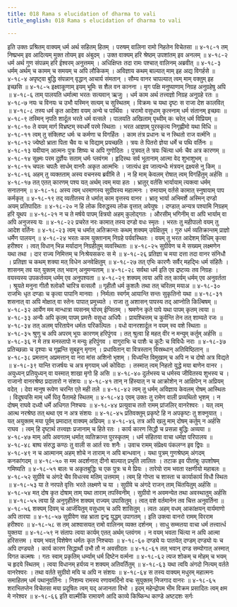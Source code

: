 ```yaml
---
title: 018 Rama s elucidation of dharma to vali
title_english: 018 Rama s elucidation of dharma to vali

---
```

<div class="audioEmbed"  caption="श्रीराम-हरिसीताराममूर्ति-घनपाठिभ्यां वचनम्" src="https://archive.org/download/Ramayana-recitation-Sriram-harisItArAmamUrti-Ghanapaati-v2/Kanda_4/Kanda_4_KSK-018-Ramena_Valivadha_Samardhanam.mp3"></div>
इति उक्तः प्रश्रितम् वाक्यम् धर्म अर्थ सहितम् हितम् ।  
परुषम् वालिना रामो निहतेन विचेतसा ॥ ४-१८-१  
तम् निष्प्रभम् इव आदित्यम् मुक्त तोयम् इव अंबुदम् ।  
उक्त वाक्यम् हरि श्रेष्ठम् उपशांतम् इव अनलम् ॥ ४-१८-२  
धर्म अर्थ गुण संपन्नम् हरि ईश्वरम् अनुत्तमम् ।  
अधिक्षिप्तः तदा रामः पश्चात् वालिनम् अब्रवीत् ॥ ४-१८-३  
धर्मम् अर्थम् च कामम् च समयम् च अपि लौकिकम् ।  
अविज्ञाय कथम् बाल्यात् माम् इह अद्य विगर्हसे ॥ ४-१८-४  
अपृष्ट्वा बुद्धि संपन्नान् वृद्धान् आचार्य संमतान् ।  
सौम्य वानर चापल्यात् त्वम् माम् वक्तुम् इह इच्छसि ॥ ४-१८-५  
इक्ष्वाकूणाम् इयम् भूमिः स शैल वन कानना ।  
मृग पक्षि मनुष्याणाम् निग्रह अनुग्रहेषु अपि ॥ ४-१८-६  
ताम् पालयति धर्मात्मा भरतः सत्यवान् ऋजुः ।  
धर्म काम अर्थ तत्त्वज्ञो निग्रह अनुग्रहे रतः ॥ ४-१८-७  
नयः च विनयः च उभौ यस्मिन् सत्यम् च सुस्थितम् ।  
विक्रमः च यथा दृष्टः स राजा देश कालवित् ॥ ४-१८-८  
तस्य धर्म कृत आदेशा वयम् अन्ये च पार्थिवः ।  
चरामो वसुधाम् कृत्स्नाम् धर्म संतानम् इच्छवः ॥ ४-१८-९  
तस्मिन् नृपति शार्दूल भरते धर्म वत्सले ।  
पालयति अखिलाम् पृथ्वीम् कः चरेत् धर्म विप्रियम् ॥ ४-१८-१०  
ते वयम् मार्ग विभ्रष्टम् स्वधर्मे परमे स्थिताः ।  
भरत आज्ञाम् पुरस्कृत्य निगृह्णीमो यथा विधि ॥ ४-१८-११  
त्वम् तु संक्लिष्ट धर्मः च कर्मणा च विगर्हितः ।  
काम तंत्र प्रधानः च न स्थितो राज वर्त्मनि ॥ ४-१८-१२  
ज्येष्ठो भ्राता पिता चैव यः च विद्याम् प्रयच्छति ।  
त्रयः ते पितरो ज्ञेया धर्मे च पथि वर्तिनः ॥ ४-१८-१३  
यवीयान् आत्मनः पुत्रः शिष्यः च अपि गुणोदितः ।  
पुत्रवत् ते त्रयः चिंत्या धर्मः चैव अत्र कारणम् ॥ ४-१८-१४  
सूक्ष्मः परम दुर्ज्ञेयः सताम् धर्मः प्लवंगम ।  
हृदिस्थः सर्व भूतानाम् आत्मा वेद शुभाशुभम् ॥ ४-१८-१५  
चपलः चपलैः सार्धम् वानरैः अकृत आत्मभिः ।  
जात्यंध इव जात्यन्धैः मंत्रयन् द्रक्ष्यसे नु किम् ॥ ४-१८-१६  
अहम् तु व्यक्तताम् अस्य वचनस्य ब्रवीमि ते ।  
न हि माम् केवलम् रोषात् त्वम् विगर्हितुम् अर्हसि ॥ ४-१८-१७  
तत् एतत् कारणम् पश्य यत् अर्थम् त्वम् मया हतः ।  
भ्रातुर् वर्तसि भार्यायाम् त्यक्त्वा धर्मम् सनातनम् ॥ ४-१८-१८  
अस्य त्वम् धरमाणस्य सुग्रीवस्य महात्मनः ।  
रुमायाम् वर्तसे कामात् स्नुषायाम् पाप कर्मकृत् ॥ ४-१८-१९  
तद् व्यतीतस्य ते धर्मात् काम वृत्तस्य वानर ।  
भ्रातृ भार्या अभिमर्शे अस्मिन् दण्डो अयम् प्रतिपादितः ॥ ४-१८-२०  
न हि लोक विरुद्धस्य लोक वृत्तात् अपेयुषः ।  
दण्डात् अन्यत्र पश्यामि निग्रहम् हरि यूथप ॥ ४-१८-२१  
न च ते मर्षये पापम् क्ष्त्रियो अहम् कुलोद्गतः ।  
औरसीम् भगिनीम् वा अपि भार्याम् वा अपि अनुजस्य यः ॥ ४-१८-२२  
प्रचरेत नरः कामात् तस्य दण्डो वधः स्मृतः ।  
भरतः तु महीपालो वयम् तु आदेश वर्तिनः ॥ ४-१८-२३  
त्वम् च धर्मात् अतिक्रान्तः कथम् शक्यम् उपेक्षितुम् ।  
गुरु धर्म व्यतिक्रान्तम् प्राज्ञो धर्मेण पालयन् ॥ ४-१८-२४  
भरतः काम युक्तानाम् निग्रहे पर्यवस्थितः ।  
वयम् तु भरत आदेशम् विधिम् कृत्वा हरीश्वर ।  
त्वत् विधान् भिन्न मर्यादान् निग्रहीतुम् व्यवस्थिताः ॥ ४-१८-२५  
सुग्रीवेण च मे सख्यम् लक्ष्मणेन यथा तथा ।  
दार राज्य निमित्तम् च निःश्रेयसकरः स मे ॥ ४-१८-२६  
प्रतिज्ञा च मया दत्ता तदा वानर संनिधौ ।  
प्रतिज्ञा च कथम् शक्या मत् विधेन अनवेक्षितुम् ॥ ४-१८-२७  
तत् एभिः कारणैः सर्वैर् महद्भिः धर्म संहितैः ।  
शासनम् तव यत् युक्तम् तत् भवान् अनुमन्यताम् ॥ ४-१८-२८  
सर्वथा धर्म इति एव द्रष्टव्यः तव निग्रहः ।  
वयस्यस्य उपकर्तव्यम् धर्मम् एव अनुपश्यता ॥ ४-१८-२९  
शक्यम् त्वया अपि तत् कार्यम् धर्मम् एव अनुवर्तता ।  
श्रूयते मनुना गीतौ श्लोकौ चारित्र वत्सलौ ॥  
गृहीतौ धर्म कुशलैः तथा तत् चरितम् मयाअ ॥ ४-१८-३०  
राजभिः धृत दण्डाः च कृत्वा पापानि मानवाः ।  
निर्मलाः स्वर्गम् आयान्ति सन्तः सुकृतिनो यथा ॥ ४-१८-३१  
शसनात् वा अपि मोक्षात् वा स्तेनः पापात् प्रमुच्यते ।  
राजा तु अशासन् पापस्य तद् आप्नोति किल्बिषम् ॥ ४-१८-३२  
आर्येण मम मान्धात्रा व्यसनम् घोरम् ईप्सितम् ।  
श्रमणेन कृते पापे यथा पापम् कृतम् त्वया ॥ ४-१८-३३  
अन्यैः अपि कृतम् पापम् प्रमत्तैः वसुधा अधिपैः ।  
प्रायश्चित्तम् च कुर्वन्ति तेन तत् शाम्यते रजः ॥ ४-१८-३४  
तत् अलम् परितापेन धर्मतः परिकल्पितः ।  
वधो वानरशार्दूल न वयम् स्व वशे स्थिताः ॥ ४-१८-३५  
श्रुणु च अपि अपरम् भूयः कारणम् हरिपुंगव ।  
तत् श्रुत्वा हि महत् वीर न मन्युम् कर्तुम् अर्हसि ॥ ४-१८-३६  
न मे तत्र मनस्तापो न मन्युः हरिपुंगव ।  
वागुराभिः च पाशैः च कूटैः च विविधैः नराः ॥ ४-१८-३७  
प्रतिच्छन्नाः च दृश्याः च गृह्णन्ति सुबहून् मृगान् ।  
प्रधावितान् वा वित्रस्तान् विस्रब्धान् अतिविष्ठितान् ॥ ४-१८-३८  
प्रमत्तान् अप्रमत्तान् वा नरा मांस अशिनो भृशम् ।  
विध्यन्ति विमुखाम् च अपि न च दोषो अत्र विद्यते ॥ ४-१८-३९  
यान्ति राजर्षयः च अत्र मृगयाम् धर्म कोविदाः ।  
तस्मात् त्वम् निहतो युद्धे मया बाणेन वानर ।  
अयुध्यन् प्रतियुध्यन् वा यस्मात् शाखा मृगो हि असि ॥ ४-१८-४०  
दुर्लभस्य च धर्मस्य जीवितस्य शुभस्य च ।  
राजानो वानरश्रेष्ठ प्रदातारो न संशयः ॥ ४-१८-४१  
तान् न हिंस्यात् न च आक्रोशेन् न आक्षिपेन् न अप्रियम् वदेत् ।  
देवा मानुष रूपेण चरन्ति एते मही तले ॥ ४-१८-४२  
त्वम् तु धर्मम् अविज्ञाय केवलम् रोषम् आस्थितः ।  
विदूषयसि माम् धर्मे पितृ पैतामहे स्थितम् ॥ ४-१८-४३  
एवम् उक्तः तु रामेण वाली प्रव्यथितो भृशम् ।  
न दोषम् राघवे दध्यौ धर्मे अधिगत निश्चयः ॥ ४-१८-४४  
प्रत्युवाच ततो रामम् प्रांजलिर् वानरेश्वरः ।  
यत् त्वम् आत्थ नरश्रेष्ठ तत् थथा एव न अत्र संशयः ॥ ४-१८-४५  
प्रतिवक्तुम् प्रकृष्टे हि न अपकृष्टः तु शक्नुयात् ।  
यत् अयुक्तम् मया पूर्वम् प्रमादात् वाक्यम् अप्रियम् ॥ ४-१८-४६  
तत्र अपि खलु माम् दोषम् कर्तुम् न अर्हसि राघव ।  
त्वम् हि दृष्टार्थ तत्त्वज्ञः प्रजानाम् च हिते रतः ।  
कार्य कारण सिद्धौ च प्रसन्ना बुद्धिः अव्यया ॥ ४-१८-४७  
माम् अपि अवगतम् धर्मात् व्यतिक्रान्त पुरस्कृतम् ।  
धर्म संहितया वाचा धर्मज्ञ परिपालय ॥ ४-१८-४८  
बाष्प संरुद्ध कण्ठः तु वाली स आर्त रवः शनैः ।  
उवाच रामम् संप्रेक्ष्य पंकलग्न इव द्विपः ॥ ४-१८-४९  
न च आत्मानम् अहम् शोचे न ताराम् न अपि बान्धवान् ।  
यथा पुत्रम् गुणश्रेष्ठम् अंगदम् कनकांगदम् ॥ ४-१८-५०  
स मम अदर्शनात् दीनो बाल्यात् प्रभृति लालितः ।  
तटाक इव पीतांबुः उपशोषम् गमिष्यति ॥ ४-१८-५१  
बालः च अकृतबुद्धिः च एक पुत्रः च मे प्रियः ।  
तारेयो राम भवता रक्षणीयो महाबलः ॥ ४-१८-५२  
सुग्रीवे च अंगदे चैव विधत्स्व मतिम् उत्तमाम् ।  
त्वम् हि गोप्ता च शास्ता च कार्याकार्य विधौ स्थितः ॥ ४-१८-५३  
या ते नरपते वृत्तिः भरते लक्ष्मणे च या ।  
सुग्रीवे च अंगदे राजन् ताम् चिंतयितुम् अर्हसि ॥ ४-१८-५४  
मत् दोष कृत दोषाम् ताम् यथा ताराम् तपस्विनीम् ।  
सुग्रीवो न अवमन्येत तथा अवस्थातुम् अर्हसि ॥ ४-१८-५५  
त्वया हि अनुगृहीतेन शक्यम् राज्यम् उपासितुम् ।  
त्वत् वशे वर्तमानेन तव चित्त अनुवर्तिना ॥ ४-१८-५६  
शक्यम् दिवम् च आर्जयितुम् वसुधाम् च अपि शासितुम् ।  
त्वतः अहम् वधम् आकांक्षयन् वार्यमाणो अपि तारया ॥ ४-१८-५७  
सुग्रीवेण सह भ्राता द्वन्द्व युद्धम् उपागतम् ।  
इति उक्त्वा वानरो रामम् विरराम हरीश्वरः ॥ ४-१८-५८  
स तम् आश्वासयत् रामो वालिनम् व्यक्त दर्शनम् ।  
साधु सम्मतया वाचा धर्म तत्त्वार्त्ध युक्तया ॥ ४-१८-५९  
न संतापः त्वया कार्यम् एतत् अर्थम् प्लवंगम ।  
न वयम् भवता चिंत्या न अपि आत्मा हरिसत्तम ।  
वयम् भवत् विशेषेण धर्मतः कृत निश्चयाः ॥ ४-१८-६०  
दण्ड्ये यः पातयेत् दण्डम् दण्ड्यो यः च अपि दण्ड्यते ।  
कार्य कारण सिद्धार्थौ उभौ तौ न अवसीदतः ॥ ४-१८-६१  
तत् भवान् दण्ड सम्योगात् अस्मात् विगत कल्मषः ।  
गतः स्वाम् प्रकृतिम् धर्म्याम् धर्म दिष्टेन वर्त्मना ॥ ४-१८-६२  
त्यज शोकम् च मोहम् च भयम् च हृदये स्थितम् ।  
त्वया विधानम् हर्यग्र्य न शक्यम् अतिवर्तितुम् ॥ ४-१८-६३  
यथा त्वयि अंगदो नित्यम् वर्तते वानरेश्वरः ।  
तथा वर्तते सुग्रीवो मयि च अपि न संशयः ॥ ४-१८-६४  
स तस्य वाक्यम् मधुरम् महात्मनः  
समाहितम् धर्म पथानुवर्तिनः ।  
निशम्य रामस्य रणावमर्दिनो  
वचः सुयुक्तम् निजगाद वानरः ॥ ४-१८-६५  
शराभितप्तेन विचेतसा मया  
प्रदूषितः त्वम् यद् अजानता विभो ।  
इदम् महेन्द्रोपम भीम विक्रम  
प्रसादितः त्वम् क्षम मे नरेश्वर ॥ ४-१८-६६  
इति वाल्मीकि रामायणे आदि काव्ये किष्किन्ध काण्डे अष्टदशः सर्गः